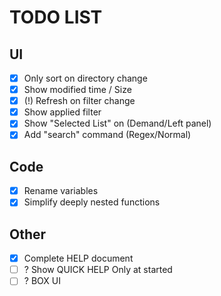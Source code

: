 # TODO LIST

## UI 
- [x] Only sort on directory change
- [x] Show modified time / Size
- [x] (!) Refresh on filter change
- [x] Show applied filter
- [x] Show "Selected List" on (Demand/Left panel)
- [x] Add "search" command (Regex/Normal)

## Code
- [x] Rename variables 
- [x] Simplify deeply nested functions

## Other
- [x] Complete HELP document
- [ ] ? Show QUICK HELP Only at started
- [ ] ? BOX UI